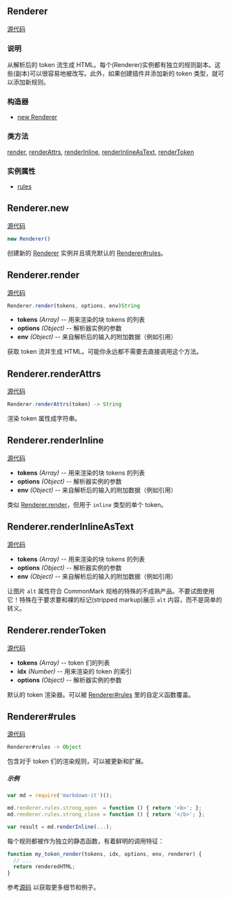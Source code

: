 ## Renderer

[源代码](https://github.com/markdown-it/markdown-it/blob/master/lib/renderer.js#L8)

### 说明

从解析后的 token 流生成 HTML。每个(Renderer)实例都有独立的规则副本。这些(副本)可以很容易地被改写。此外，如果创建插件并添加新的 token 类型，就可以添加新规则。

### 构造器

*   [new Renderer](https://markdown-it.github.io/markdown-it/#Renderer.new "new Renderer (constructor)")

### 类方法
[render](https://markdown-it.github.io/markdown-it/#Renderer.render "Renderer.render (class method)"), [renderAttrs](https://markdown-it.github.io/markdown-it/#Renderer.renderAttrs "Renderer.renderAttrs (class method)"), [renderInline](https://markdown-it.github.io/markdown-it/#Renderer.renderInline "Renderer.renderInline (class method)"), [renderInlineAsText](https://markdown-it.github.io/markdown-it/#Renderer.renderInlineAsText "Renderer.renderInlineAsText (class method)"), [renderToken](https://markdown-it.github.io/markdown-it/#Renderer.renderToken "Renderer.renderToken (class method)")

### 实例属性

*   [rules](https://markdown-it.github.io/markdown-it/#Renderer.prototype.rules "Renderer#rules (instance property)")

## Renderer.new

[源代码](https://github.com/markdown-it/markdown-it/blob/master/lib/renderer.js#L130)

```js
new Renderer()
```

创建新的 [Renderer](https://markdown-it.github.io/markdown-it/#Renderer "Renderer (class)") 实例并且填充默认的 [Renderer#rules](https://markdown-it.github.io/markdown-it/#Renderer.prototype.rules "Renderer#rules (instance property)")。

## Renderer.render

[源代码](https://github.com/markdown-it/markdown-it/blob/master/lib/renderer.js#L315)

```js
Renderer.render(tokens, options, env)String
```

* **tokens** *(Array)* -- 用来渲染的块 tokens 的列表
* **options** *(Object)* -- 解析器实例的参数
* **env** *(Object)* -- 来自解析后的输入的附加数据（例如引用）

获取 token 流并生成 HTML。可能你永远都不需要去直接调用这个方法。

## Renderer.renderAttrs

[源代码](https://github.com/markdown-it/markdown-it/blob/master/lib/renderer.js#L169)

```js
Renderer.renderAttrs(token) -> String
```

渲染 token 属性成字符串。

## Renderer.renderInline

[源代码](https://github.com/markdown-it/markdown-it/blob/master/lib/renderer.js#L262)

* **tokens** *(Array)* -- 用来渲染的块 tokens 的列表
* **options** *(Object)* -- 解析器实例的参数
* **env** *(Object)* -- 来自解析后的输入的附加数据（例如引用）

类似 [Renderer.render](https://markdown-it.github.io/markdown-it/#Renderer.render "Renderer.render (class method)")，但用于 `inline` 类型的单个 token。

## Renderer.renderInlineAsText

[源代码](https://github.com/markdown-it/markdown-it/blob/master/lib/renderer.js#L291)

<Badge text="内部的"/>

* **tokens** *(Array)* -- 用来渲染的块 tokens 的列表
* **options** *(Object)* -- 解析器实例的参数
* **env** *(Object)* -- 来自解析后的输入的附加数据（例如引用）

让图片 `alt` 属性符合 CommonMark 规格的特殊的不成熟产品。不要试图使用它！特殊在于要求要和裸的标记(stripped markup)展示 `alt` 内容，而不是简单的转义。

## Renderer.renderToken

[源代码](https://github.com/markdown-it/markdown-it/blob/master/lib/renderer.js#L193)

* **tokens** *(Array)* -- token 们的列表
* **idx** *(Number)* -- 用来渲染的 token 的索引
* **options** *(Object)* -- 解析器实例的参数

默认的 token 渲染器。可以被 [Renderer#rules](https://markdown-it.github.io/markdown-it/#Renderer.prototype.rules "Renderer#rules (instance property)") 里的自定义函数覆盖。

## Renderer#rules

[源代码](https://github.com/markdown-it/markdown-it/blob/master/lib/renderer.js#L160)

```js
Renderer#rules -> Object
```

包含对于 token 们的渲染规则，可以被更新和扩展。

##### 示例

```js
var md = require('markdown-it')();

md.renderer.rules.strong_open  = function () { return '<b>'; };
md.renderer.rules.strong_close = function () { return '</b>'; };

var result = md.renderInline(...);

```

每个规则都被作为独立的静态函数，有着鲜明的调用特征：

```js
function my_token_render(tokens, idx, options, env, renderer) {
  // ...
  return renderedHTML;
}

```

参考[源码](https://github.com/markdown-it/markdown-it/blob/master/lib/renderer.js) 以获取更多细节和例子。